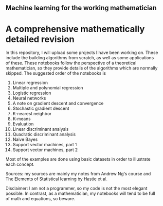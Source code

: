 ## **Machine learning for the working mathematician**

# A comprehensive mathematically detailed revision

In this repository, I will upload some projects I have been working on. These include the building algorithms from scratch, as well as some applications of these. These notebooks follow the perspective of a theoretical mathematician, so they provide details of the algorithms which are normally skipped. The suggested order of the notebooks is

1. Linear regression
2. Multiple and polynomial regression
3. Logistic regression
4. Neural networks
5. A note on gradient descent and convergence
6. Stochastic gradient descent
7. K-nearest neighbor
8. K-means
9. Evaluation
10. Linear discriminant analysis
11. Quadratic discriminant analysis
12. Naive Bayes
13. Support vector machines, part 1
14. Support vector machines, part 2

Most of the examples are done using basic datasets in order to illustrate each concept.

Sources: my sources are mainly my notes from Andrew Ng's course and The Elements of Statistical learning by Hastie et al.

Disclaimer: I am not a programmer, so my code is not the most elegant possible. In contrast, as a mathematician, my notebooks will tend to be full of math and equations, so beware. 
